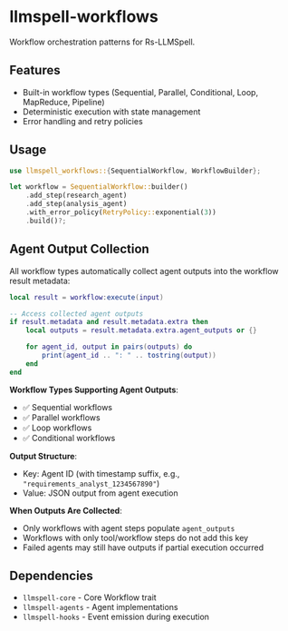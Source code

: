 # llmspell-workflows

Workflow orchestration patterns for Rs-LLMSpell.

## Features
- Built-in workflow types (Sequential, Parallel, Conditional, Loop, MapReduce, Pipeline)
- Deterministic execution with state management
- Error handling and retry policies

## Usage
```rust
use llmspell_workflows::{SequentialWorkflow, WorkflowBuilder};

let workflow = SequentialWorkflow::builder()
    .add_step(research_agent)
    .add_step(analysis_agent)
    .with_error_policy(RetryPolicy::exponential(3))
    .build()?;
```

## Agent Output Collection

All workflow types automatically collect agent outputs into the workflow result metadata:

```lua
local result = workflow:execute(input)

-- Access collected agent outputs
if result.metadata and result.metadata.extra then
    local outputs = result.metadata.extra.agent_outputs or {}

    for agent_id, output in pairs(outputs) do
        print(agent_id .. ": " .. tostring(output))
    end
end
```

**Workflow Types Supporting Agent Outputs**:
- ✅ Sequential workflows
- ✅ Parallel workflows
- ✅ Loop workflows
- ✅ Conditional workflows

**Output Structure**:
- Key: Agent ID (with timestamp suffix, e.g., `"requirements_analyst_1234567890"`)
- Value: JSON output from agent execution

**When Outputs Are Collected**:
- Only workflows with agent steps populate `agent_outputs`
- Workflows with only tool/workflow steps do not add this key
- Failed agents may still have outputs if partial execution occurred

## Dependencies
- `llmspell-core` - Core Workflow trait
- `llmspell-agents` - Agent implementations
- `llmspell-hooks` - Event emission during execution